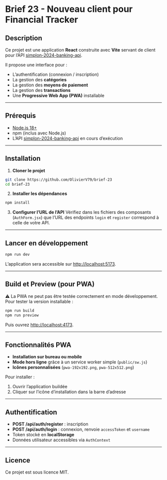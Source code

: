 # Brief 23 - Nouveau client pour Financial Tracker

## Description
Ce projet est une application **React** construite avec **Vite** servant de client pour l’API [simplon-2024-banking-api](https://github.com/shiipou/simplon-2024-banking-api).

Il propose une interface pour :
- L’authentification (connexion / inscription)
- La gestion des **catégories**
- La gestion des **moyens de paiement**
- La gestion des **transactions**
- Une **Progressive Web App (PWA)** installable

---

## Prérequis
- [Node.js 18+](https://nodejs.org/)
- npm (inclus avec Node.js)
- L’API [simplon-2024-banking-api](https://github.com/shiipou/simplon-2024-banking-api) en cours d’exécution

---

## Installation
1. **Cloner le projet**
```bash
git clone https://github.com/OlivierV79/brief-23
cd brief-23
```

2. **Installer les dépendances**
```bash
npm install
```

3. **Configurer l’URL de l’API**
   Vérifiez dans les fichiers des composants (`AuthForm.jsx`) que l’URL des endpoints `login` et `register` correspond à celle de votre API.

---

## Lancer en développement
```bash
npm run dev
```
L’application sera accessible sur [http://localhost:5173](http://localhost:5173).

---

## Build et Preview (pour PWA)
⚠️ La PWA ne peut pas être testée correctement en mode développement.  
Pour tester la version installable :

```bash
npm run build
npm run preview
```

Puis ouvrez [http://localhost:4173](http://localhost:4173).

---

## Fonctionnalités PWA
- **Installation sur bureau ou mobile**
- **Mode hors ligne** grâce à un service worker simple (`public/sw.js`)
- **Icônes personnalisées** (`pwa-192x192.png`, `pwa-512x512.png`)

Pour installer :
1. Ouvrir l’application buildée
2. Cliquer sur l’icône d’installation dans la barre d’adresse

---

## Authentification
- **POST /api/auth/register** : inscription
- **POST /api/auth/login** : connexion, renvoie `accessToken` et `username`
- Token stocké en **localStorage**
- Données utilisateur accessibles via `AuthContext`

---

## Licence
Ce projet est sous licence MIT.

